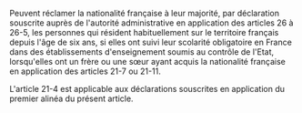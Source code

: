 Peuvent réclamer la nationalité française à leur majorité, par déclaration souscrite auprès de l'autorité administrative en application des articles 26 à 26-5, les personnes qui résident habituellement sur le territoire français depuis l'âge de six ans, si elles ont suivi leur scolarité obligatoire en France dans des établissements d'enseignement soumis au contrôle de l'Etat, lorsqu'elles ont un frère ou une sœur ayant acquis la nationalité française en application des articles 21-7 ou 21-11.

L'article 21-4 est applicable aux déclarations souscrites en application du premier alinéa du présent article.
